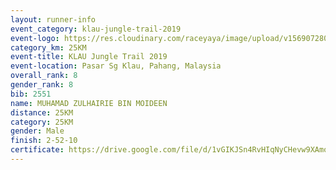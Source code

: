 ```yaml
---
layout: runner-info 
event_category: klau-jungle-trail-2019 
event-logo: https://res.cloudinary.com/raceyaya/image/upload/v1569072808/logo/klau-image_qwwxyw.png
category_km: 25KM 
event-title: KLAU Jungle Trail 2019 
event-location: Pasar Sg Klau, Pahang, Malaysia 
overall_rank: 8
gender_rank: 8
bib: 2551
name: MUHAMAD ZULHAIRIE BIN MOIDEEN
distance: 25KM
category: 25KM
gender: Male
finish: 2-52-10
certificate: https://drive.google.com/file/d/1vGIKJSn4RvHIqNyCHevw9XAmo3QOkRr2/view?usp=sharing
---
```

